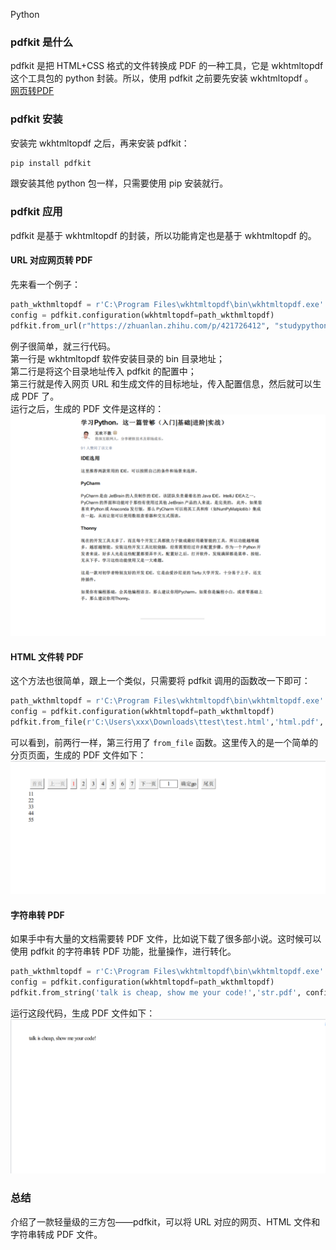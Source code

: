 Python
<a name="Pt8Ym"></a>
### pdfkit 是什么
pdfkit 是把 HTML+CSS 格式的文件转换成 PDF 的一种工具，它是 wkhtmltopdf 这个工具包的 python 封装。所以，使用 pdfkit 之前要先安装 wkhtmltopdf 。<br />[网页转PDF](https://www.yuque.com/fcant/app/gvxtgy?view=doc_embed&inner=gOsYx)
<a name="XDW2g"></a>
### pdfkit 安装
安装完 wkhtmltopdf 之后，再来安装 pdfkit：
```bash
pip install pdfkit
```
跟安装其他 python 包一样，只需要使用 pip 安装就行。
<a name="tV7N9"></a>
### pdfkit 应用
pdfkit 是基于 wkhtmltopdf 的封装，所以功能肯定也是基于 wkhtmltopdf 的。
<a name="O13g4"></a>
#### URL 对应网页转 PDF
先来看一个例子：
```python
path_wkthmltopdf = r'C:\Program Files\wkhtmltopdf\bin\wkhtmltopdf.exe'
config = pdfkit.configuration(wkhtmltopdf=path_wkthmltopdf)
pdfkit.from_url(r"https://zhuanlan.zhihu.com/p/421726412", "studypython.pdf", configuration=config)
```
例子很简单，就三行代码。<br />第一行是 wkhtmltopdf 软件安装目录的 bin 目录地址；<br />第二行是将这个目录地址传入 pdfkit 的配置中；<br />第三行就是传入网页 URL 和生成文件的目标地址，传入配置信息，然后就可以生成 PDF 了。<br />运行之后，生成的 PDF 文件是这样的：<br />![](./img/1657849996174-040fbdde-981e-4849-b945-537a9e2b5b1f.png)
<a name="i3Tzt"></a>
#### HTML 文件转 PDF
这个方法也很简单，跟上一个类似，只需要将 pdfkit 调用的函数改一下即可：
```python
path_wkthmltopdf = r'C:\Program Files\wkhtmltopdf\bin\wkhtmltopdf.exe'
config = pdfkit.configuration(wkhtmltopdf=path_wkthmltopdf)
pdfkit.from_file(r'C:\Users\xxx\Downloads\ttest\test.html','html.pdf', configuration=config)
```
可以看到，前两行一样，第三行用了 `from_file` 函数。这里传入的是一个简单的分页页面，生成的 PDF 文件如下：<br />![](./img/1657849996232-210d1792-fe9d-4b0a-ba43-162b0d1f7834.png)
<a name="mcdM6"></a>
#### 字符串转 PDF
如果手中有大量的文档需要转 PDF 文件，比如说下载了很多部小说。这时候可以使用 pdfkit 的字符串转 PDF 功能，批量操作，进行转化。
```python
path_wkthmltopdf = r'C:\Program Files\wkhtmltopdf\bin\wkhtmltopdf.exe'
config = pdfkit.configuration(wkhtmltopdf=path_wkthmltopdf)
pdfkit.from_string('talk is cheap, show me your code!','str.pdf', configuration=config)
```
运行这段代码，生成 PDF 文件如下：<br />![](./img/1657849996235-e8da4b4f-b147-46bb-af03-e6958d261b62.png)
<a name="dALf6"></a>
### 总结
介绍了一款轻量级的三方包——pdfkit，可以将 URL 对应的网页、HTML 文件和字符串转成 PDF 文件。
